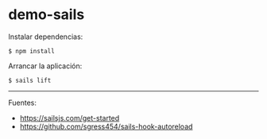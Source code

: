 # demo-sails

Instalar dependencias:

    $ npm install

Arrancar la aplicación:

    $ sails lift

---

Fuentes:

+ https://sailsjs.com/get-started
+ https://github.com/sgress454/sails-hook-autoreload
